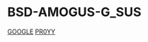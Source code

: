 # BSD-AMOGUS-G_SUS
[GOOGLE](https://google.com)
[PR0YY](https://what-the-hell.mrsussybaka.repl.co/ayyya.html)
